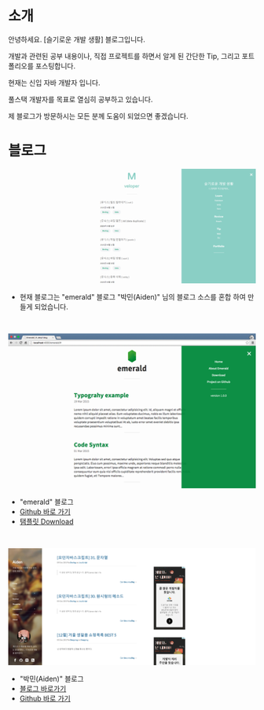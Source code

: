 
# 소개

안녕하세요. [슬기로운 개발 생활] 블로그입니다.

개발과 관련된 공부 내용이나, 직접 프로젝트를 하면서 알게 된 간단한 Tip, 그리고 포트폴리오를 포스팅합니다.

현재는 신입 자바 개발자 입니다.

풀스택 개발자를 목표로 열심히 공부하고 있습니다.

제 블로그가 방문하시는 모든 분께 도움이 되었으면 좋겠습니다.


# 블로그

![](/assets/img/readme/01.png)

- 현재 블로그는 "emerald" 블로그 "박민(Aiden)" 님의 블로그 소스를 혼합 하여 만들게 되었습니다.
<br>

![](/assets/img/readme/02.png)

- "emerald" 블로그
- <a href="https://github.com/KingFelix/emerald">Github 바로 가기</a>
- <a href="https://github.com/KingFelix/emerald/archive/master.zip">탬플릿 Download</a>
<br>

![](/assets/img/readme/03.png)

- "박민(Aiden)" 블로그
- <a href="https://isme2n.github.io/">블로그 바로가기</a>
- <a href="https://github.com/isme2n/isme2n.github.io">Github 바로 가기</a>
<br>


